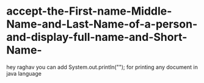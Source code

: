 # accept-the-First-name-Middle-Name-and-Last-Name-of-a-person-and-display-full-name-and-Short-Name-
hey raghav you can add System.out.println(""); for printing any document in java language
